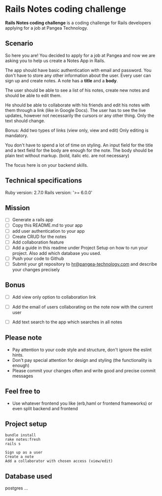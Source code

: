 # Rails Notes coding challenge
**Rails Notes coding challenge** is a coding challenge for Rails developers applying for a job at Pangea Technology.

## Scenario
So here you are! You decided to apply for a job at Pangea and now we are asking you to help us create a Notes App in Rails.

The app should have basic authentication with email and password.
You don't have to store any other information about the user.
Every user can sign up and create notes.
A note has a **title** and a **body**.

The user should be able to see a list of his notes, create new notes and should be able to edit them.

He should be able to collaborate with his friends and edit his notes with them through a link (like in Google Docs).
The user has to see the live updates, however not necessarily the cursors or any other thing. Only the text should change.

Bonus: Add two types of links (view only, view and edit)
Only editing is mandatory.

You don't have to spend a lot of time on styling.
An input field for the title and a text field for the body are enough for the note.
The body should be plain text without markup. (bold, italic etc. are not necessary)

The focus here is on your backend skills.

## Technical specifications
Ruby version: 2.7.0
Rails version: '>= 6.0.0'

## Mission
- [ ] Generate a rails app
- [ ] Copy this README.md to your app
- [ ] add user authentication to your app
- [ ] Create CRUD for the notes
- [ ] Add collaboration feature
- [ ] Add a guide in this readme under Project Setup on how to run your project. Also add which database you used.
- [ ] Push your code to Github
- [ ] Submit your git repository to hr@pangea-technology.com and describe your changes precisely

## Bonus
- [ ] Add view only option to collaboration link
- [ ] Add the email of users collaborating on the note now with the current user
- [ ] Add text search to the app which searches in all notes


## Please note
- Pay attention to your code style and structure, don't ignore the eslint hints.
- Don't pay special attention for design and styling (the functionality is enough)
- Please commit your changes often and write good and precise commit messages

## Feel free to
- Use whatever frontend you like (erb,haml or frontend frameworks) or even split backend and frontend


## Project setup
```
bundle install
rake notes:fresh
rails s

Sign up as a user
Create a note
Add a collaborator with chosen access (view/edit)
```

## Database used
postgres
...

